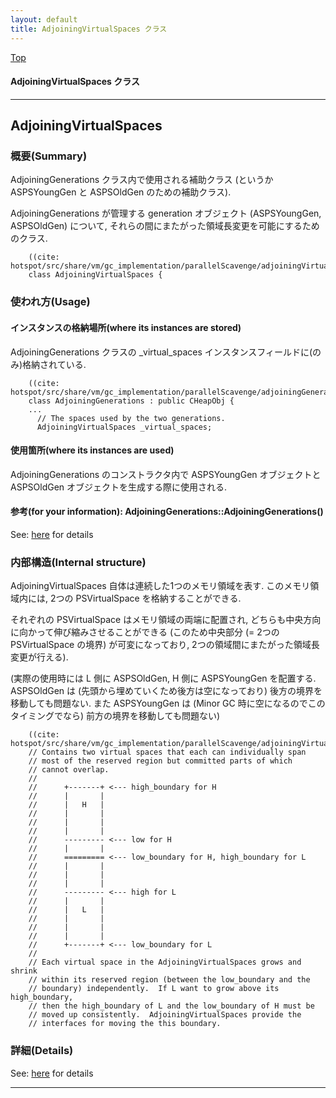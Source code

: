 ```yaml
---
layout: default
title: AdjoiningVirtualSpaces クラス 
---
```

[Top](../index.html)

#### AdjoiningVirtualSpaces クラス 



---
## <a name="no5zurzdqF" id="no5zurzdqF">AdjoiningVirtualSpaces</a>

### 概要(Summary)
AdjoiningGenerations クラス内で使用される補助クラス (というか ASPSYoungGen と ASPSOldGen のための補助クラス).

AdjoiningGenerations が管理する generation オブジェクト (ASPSYoungGen, ASPSOldGen) について, 
それらの間にまたがった領域長変更を可能にするためのクラス.


```
    ((cite: hotspot/src/share/vm/gc_implementation/parallelScavenge/adjoiningVirtualSpaces.hpp))
    class AdjoiningVirtualSpaces {
```

### 使われ方(Usage)
#### インスタンスの格納場所(where its instances are stored)
AdjoiningGenerations クラスの _virtual_spaces インスタンスフィールドに(のみ)格納されている.

```
    ((cite: hotspot/src/share/vm/gc_implementation/parallelScavenge/adjoiningGenerations.hpp))
    class AdjoiningGenerations : public CHeapObj {
    ...
      // The spaces used by the two generations.
      AdjoiningVirtualSpaces _virtual_spaces;
```

#### 使用箇所(where its instances are used)
AdjoiningGenerations のコンストラクタ内で ASPSYoungGen オブジェクトと ASPSOldGen オブジェクトを生成する際に使用される.

#### 参考(for your information): AdjoiningGenerations::AdjoiningGenerations()
See: [here](no344AYS.html) for details
### 内部構造(Internal structure)
AdjoiningVirtualSpaces 自体は連続した1つのメモリ領域を表す.
このメモリ領域内には, 2つの PSVirtualSpace を格納することができる.

それぞれの PSVirtualSpace はメモリ領域の両端に配置され, どちらも中央方向に向かって伸び縮みさせることができる
(このため中央部分 (= 2つの PSVirtualSpace の境界) が可変になっており, 2つの領域間にまたがった領域長変更が行える).

(実際の使用時には L 側に ASPSOldGen, H 側に ASPSYoungGen を配置する. 
ASPSOldGen は (先頭から埋めていくため後方は空になっており) 後方の境界を移動しても問題ない.
また ASPSYoungGen は (Minor GC 時に空になるのでこのタイミングでなら) 前方の境界を移動しても問題ない)


```
    ((cite: hotspot/src/share/vm/gc_implementation/parallelScavenge/adjoiningVirtualSpaces.hpp))
    // Contains two virtual spaces that each can individually span
    // most of the reserved region but committed parts of which
    // cannot overlap.
    //
    //      +-------+ <--- high_boundary for H
    //      |       |
    //      |   H   |
    //      |       |
    //      |       |
    //      |       |
    //      --------- <--- low for H
    //      |       |
    //      ========= <--- low_boundary for H, high_boundary for L
    //      |       |
    //      |       |
    //      |       |
    //      --------- <--- high for L
    //      |       |
    //      |   L   |
    //      |       |
    //      |       |
    //      |       |
    //      +-------+ <--- low_boundary for L
    //
    // Each virtual space in the AdjoiningVirtualSpaces grows and shrink
    // within its reserved region (between the low_boundary and the
    // boundary) independently.  If L want to grow above its high_boundary,
    // then the high_boundary of L and the low_boundary of H must be
    // moved up consistently.  AdjoiningVirtualSpaces provide the
    // interfaces for moving the this boundary.
```




### 詳細(Details)
See: [here](../doxygen/classAdjoiningVirtualSpaces.html) for details

---
